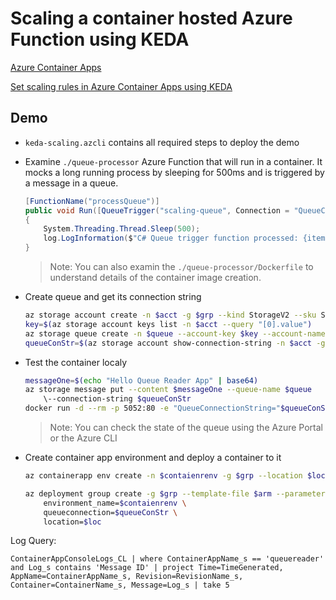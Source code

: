 # Scaling a container hosted Azure Function using KEDA

[Azure Container Apps](https://learn.microsoft.com/en-us/azure/container-apps/overview)

[Set scaling rules in Azure Container Apps using KEDA](https://learn.microsoft.com/en-us/azure/container-apps/scale-app#event-driven)

## Demo

- `keda-scaling.azcli` contains all required steps to deploy the demo

- Examine `./queue-processor` Azure Function that will run in a container. It mocks a long running process by sleeping for 500ms and is triggered by a message in a queue.

    ```c#
    [FunctionName("processQueue")]
    public void Run([QueueTrigger("scaling-queue", Connection = "QueueConnectionString")]string item, ILogger log)
    {
        System.Threading.Thread.Sleep(500);
        log.LogInformation($"C# Queue trigger function processed: {item}");
    }
    ```
    >Note: You can also examin the `./queue-processor/Dockerfile` to understand details of the container image creation.

- Create queue and get its connection string

    ```bash
    az storage account create -n $acct -g $grp --kind StorageV2 --sku Standard_LRS
    key=$(az storage account keys list -n $acct --query "[0].value")
    az storage queue create -n $queue --account-key $key --account-name $acct
    queueConStr=$(az storage account show-connection-string -n $acct -g $grp --query connectionString -o tsv)
    ```

- Test the container localy    

    ```bash
    messageOne=$(echo "Hello Queue Reader App" | base64)
    az storage message put --content $messageOne --queue-name $queue 
        \--connection-string $queueConStr
    docker run -d --rm -p 5052:80 -e "QueueConnectionString="$queueConStr queueprocessor
    ```

    >Note: You can check the state of the queue using the Azure Portal or the Azure CLI

- Create container app environment and deploy a container to it

    ```bash
    az containerapp env create -n $contaienrenv -g $grp --location $loc

    az deployment group create -g $grp --template-file $arm --parameters \
        environment_name=$contaienrenv \
        queueconnection=$queueConStr \
        location=$loc
    ```

Log Query:

```
ContainerAppConsoleLogs_CL | where ContainerAppName_s == 'queuereader' and Log_s contains 'Message ID' | project Time=TimeGenerated, AppName=ContainerAppName_s, Revision=RevisionName_s, Container=ContainerName_s, Message=Log_s | take 5
```